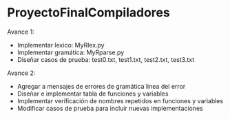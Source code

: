 # ProyectoFinalCompiladores

Avance 1:
- Implementar lexico: MyRlex.py
- Implementar gramática: MyRparse.py
- Diseñar casos de prueba: test0.txt, test1.txt, test2.txt, test3.txt

Avance 2:
- Agregar a mensajes de errores de gramática linea del error
- Diseñar e implementar tabla de funciones y variables
- Implementar verificación de nombres repetidos en funciones y variables
- Modificar casos de prueba para incluir nuevas implementaciones